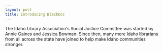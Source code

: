 ```yaml
---
layout: post
title: Introducing BlackDoc
---
```


The Idaho Library Association's Social Justice Committee was started by Annie Gaines and Jessica Bowman. Since then, many more Idaho librarians from all across the state have joined to help make Idaho communities stronger.

